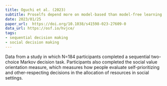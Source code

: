 ```yaml
---
title: Oguchi et al. (2023)
subtitle: Proselfs depend more on model-based than model-free learning in a non-social probabilistic state-transition task
date: 2023/01/25
paper_url:  https://doi.org/10.1038/s41598-023-27609-0
data_url: https://osf.io/hvjce/
tags:
- sequential decision making
- social decision making
---
```


Data from a study in which N=184 participants completed a sequential two-choice Markov decision task. Participants also completed the social value orientation measure, which measures how people evaluate self-prioritizing and other-respecting decisions in the allocation of resources in social settings.
